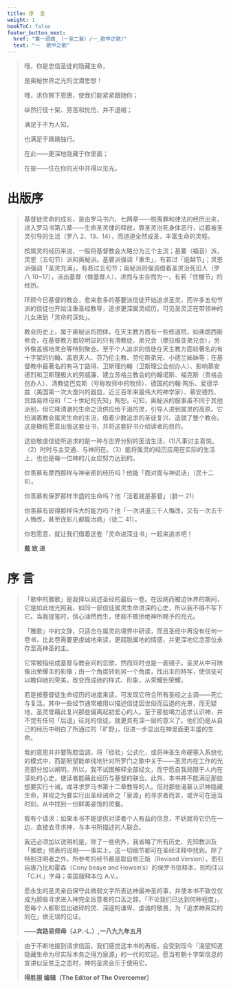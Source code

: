 ```yaml
---
title: 序  言
weight: 1
bookToC: false
footer_button_next:
  href: "第一部曲_（一至二章）/一_歌中之歌/"
  text: "一  歌中之歌"
---
```


> 哦，你是忠信圣徒的隐藏生命，
>
> 是奥秘世界之光的沈潜思想！
>
> 哦，求你赐下恩惠，使我们能紧紧跟随你；
>
> 纵然行径十架、劳苦和忧伤，并不退缩；
>
> 满足于不为人知，
>
> 也满足于踽踽独行。
>
> 在此——更深地隐藏于你里面；
>
> 在彼——住在你的光中并得以见光。

# 出版序

> 基督徒灵命的成长，是由罗马书六、七两章——脱离罪和律法的经历出来，进入罗马书第八章——生命圣灵律的释放，靠圣灵治死身体恶行，过着被圣灵引导的生活（罗八 2、13、14），而道道全然成圣，丰富生命的灵程。
>
> 按属灵的经历来说，一般将基督教会大略分为三个主流；基要（福音）派，灵恩（五旬节）派和奥秘派。基要派强调「重生」，有若过「逾越节」；灵恩派强调「圣灵充满」，有若过五旬节；奥秘派则强调借着圣灵治死旧人（罗八 10~17），活出基督（做基督人），进而与主合而为一，有若「住棚节」的经历。
>
> 环顾今日基督的教会，愈来愈多的基要派信徒开始追求圣灵，而许多五旬节派的信徒也开始注重圣经教导，追求更深属灵经历。可见圣灵正在带领神的儿女进到「灵命的深处」。
>
> 教会历史上，属于奥秘派的团体，在天主教方面有一些修道院，如弗朗西斯修会，在基督教方面较明显的只有清教徒、弟兄会（摩拉维亚弟兄会），另外像盖锡培灵会等特别聚会。至于个人追求的信徒在天主教方面较著名的有十字架的约翰、盖恩夫人、芬乃伦主教、劳伦斯弟兄、小德兰姊妹等；在基督教中最著名的有马丁路得、卫斯理约翰（卫斯理公会创办人）、影响慕安德烈和卫斯理极大的劳威廉、建立苏格兰教会的约翰诺斯、福克斯（贵格会创办人）、清教徒巴克斯（号称牧师中的牧师）、德国的约翰·陶乐、爱德华兹（美国第一次大奋兴的器皿，近三百年来最伟大的神学家）、慕安德烈、宾路易师母和「二十世纪的先知」陶恕。可知，奥秘派的服事虽不同于其他派别，但它降清澈的生命之流供应给干渴的灵，引导人进到属灵的高原。它扮演着教会属灵生命的主流，借着少数追求的圣徒复兴、造就了整个教会。这是橄榄愿意出版这套业书，并将这套好书介绍读者的目的。
>
> 这些敬虔信徒所追求的是一种与世界分别的圣洁生活，(1)凡事讨主喜悦。（2）时时与主交通、与神同在。（3）能将属灵的经历应用在实际的生活上，也也是每一位神的儿女应努力达到的。
>
> 你羡慕有摩西那样与神亲密的经历吗？他能「面对面与神说话」（民十二 8）。
>
> 你羡慕有保罗那样丰盛的生命吗？他「活着就是基督」（腓一 21）
>
> 你羡慕有彼得那样伟大的能力吗？他「一次讲道三千人悔改，又有一次五千人悔改，甚至连影儿都能治病」（徒二 41）。
>
> 你若愿意，就让我们借着这套「灵命进深业书」一起来追求吧！
>
> **戴 致 进**

# 序 言

> 「歌中的雅歌」是我择以阅述圣经的最后一卷。在因病而被迫休养的期间，它是如此地光照我，如同一部信徒属灵生命进深的心史，所以我不得不写下它。当我提笔时，信心油然而生，使我不敢拒绝神所赐予的亮光。
>
> 「雅歌」中的文辞，只适合在属灵的境界中研读，而且圣经中再没有任何一卷书，比此卷需要更虔诚地来读，更超脱属地的情感，并更深地忆念那位永存至高神圣的主。
>
> 它常被描绘成基督与教会间的恋歌，然而同时也是一面镜子。圣灵从中可映像出荣耀主的影像；由一个角度转到另一个角度，找出主的特写，使信徒可以瞻仰祂的荣美，改变而成祂的样式、形象，从荣耀到荣耀。
>
> 若是按基督徒生命经历的进度来读，可发现它符合所有圣经之主调——死亡与复活。其中一些经节通常被用以描述信徒因世俗而后退的光景，而无疑地，圣灵曾藉此复兴那些偏离起初爱心的人。至于那些竭力追求认识神，并不觉有任何「后退」征兆的信徒，就更具有深一层的意义了。他们仍是从自己的经历中明白了所通过的「旷野」，但进一步显出在神里面更丰盛的生命。
>
> 我的意思并非要陈腔滥调，将「经验」公式化，或将神圣生命硬塞入系统化的模式中，而是盼望能单纯地针对所罗门之歌中关于——圣灵内在工作的光亮部分加以阐明。所以，我不试图解释全部经文，而宁愿自我局限于人内在深处的心史，使读者能藉此经历与基督的联合。此外，本书并不能满足那些想要实行十诫，或寻求罗马书第十二章教导的人。但对那些渴慕认识神隐藏生命，并视之为要实行出圣经诫命之「泉源」的寻求者而言，或许可在适当时刻，从中找到一份鲜美姿饱的灵餐。
>
> 我有个请求：如果本书不能提供对读者个人有益的信息，不妨就将它仍在一边，直接去寻求神，与本书所描述的人联合。
>
> 我还必须加以说明的是，除了一些例外，我省略了所有历史、先知教训及「雅歌」预表的说明——事实上，这一切细节都可在圣经注释中找到。除了特别注明者之外，所参考的经节都是取自修正版（Revised Version），而引自康乃比和霍森（Cony beaye and Howsin’s）的保罗书信释本，则均注以「C.H.」字母；美国版释本位 A.V.。
>
> 愿永生的圣灵亲自保守此微弱文字所表达神最神圣的事，并使本书不致仅仅成为那些寻求进入神完全旨意者的口舌之辞。「不论我们已达到何种程度」，愿每个人都彰显出破碎的灵、深邃的谦卑、虔诚的敬畏，为「追求神真实的同在」做无误的见证。
>
> **——宾路易师母（J.P.-L.）,一八九九年五月**

> 由于不断地接到请求信函，我们感觉这本书的再版，会受到现今「渴望知道隐藏生命为尽实际本务之得力泉源」的一代的欢迎。愿当有朝十字架信息的宣讲似呈贫乏之态时，神的圣灵会乐于使用它。
>
> **得胜报 编辑（The Editor of The Overcomer）**

